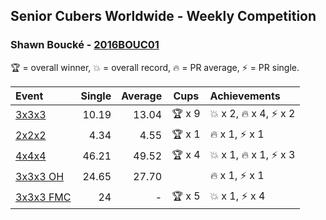 ## Senior Cubers Worldwide - Weekly Competition
### Shawn Boucké - [2016BOUC01](https://www.worldcubeassociation.org/persons/2016BOUC01)

🏆 = overall winner, 💥 = overall record, 🔥 = PR average, ⚡ = PR single.

| Event | Single | Average | Cups | Achievements|
| :-- | --: | --: | :--: | :-- |
| [3x3x3](shawn_boucke/333.md) | 10.19 | 13.04 | <span style="white-space: nowrap">🏆 x 9</span> | <span style="white-space: nowrap">💥 x 2, 🔥 x 4, ⚡ x 2</span> |
| [2x2x2](shawn_boucke/222.md) | 4.34 | 4.55 | <span style="white-space: nowrap">🏆 x 1</span> | <span style="white-space: nowrap">🔥 x 1, ⚡ x 1</span> |
| [4x4x4](shawn_boucke/444.md) | 46.21 | 49.52 | <span style="white-space: nowrap">🏆 x 4</span> | <span style="white-space: nowrap">💥 x 1, 🔥 x 1, ⚡ x 3</span> |
| [3x3x3 OH](shawn_boucke/333oh.md) | 24.65 | 27.70 | <span style="white-space: nowrap"></span> | <span style="white-space: nowrap">🔥 x 1, ⚡ x 1</span> |
| [3x3x3 FMC](shawn_boucke/333fm.md) | 24 | - | <span style="white-space: nowrap">🏆 x 5</span> | <span style="white-space: nowrap">💥 x 1, ⚡ x 4</span> |

<!-- Global site tag (gtag.js) - Google Analytics -->
<script async src="https://www.googletagmanager.com/gtag/js?id=UA-86348435-3"></script>
<script>window.dataLayer = window.dataLayer || []; function gtag() {dataLayer.push(arguments);} gtag('js', new Date()); gtag('config', 'UA-86348435-3');</script>
